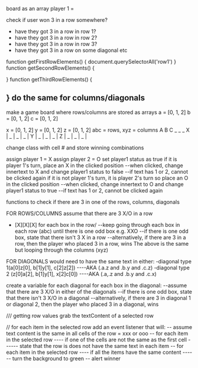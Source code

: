 board as an array
player 1 = 

check if user won
3 in a row somewhere?
- have they got 3 in a row in row 1?
- have they got 3 in a row in row 2?
- have they got 3 in a row in row 3?
- have they got 3 in a row on some diagonal etc

function getFirstRowElements() {
  document.querySelectorAll('row1')
}
function getSecondRowElements() {

}
function getThirdRowElements() {

}
do the same for columns/diagonals
----------------------------------------------
make a game board where rows/columns are stored as arrays
a = [0, 1, 2]
b = [0, 1, 2]
c = [0, 1, 2]

x = [0, 1, 2]
y = [0, 1, 2]
z = [0, 1, 2]
abc = rows, xyz = columns 
    A   B   C
    _   _   _
X | _ | _ | _ |
Y | _ | _ | _ |
Z | _ | _ | _ |

change class with cell # and store winning combinations

<!-- PLAYERS -->
assign player 1 = X
assign player 2 = O
set player1 status as true
if it is player 1's turn, place an X in the clicked position
--when clicked, change innertext to X and change player1 status to false
--if text has 1 or 2, cannot be clicked again
if it is not player 1's turn, it is player 2's turn so place an O in the clicked position
--when clicked, change innertext to O and change player1 status to true
--if text has 1 or 2, cannot be clicked again

<!-- GAME FUNCTIONALITY -->
functions to check if there are 3 in one of the rows, columns, diagonals

FOR ROWS/COLUMNS
assume that there are 3 X/O in a row
- [X][X][X]
for each box in the row/
--keep going through each box in each row (abc) until there is one odd box e.g. XXO
--if there is one odd box, state that there isn't 3 X in a row
--alternatively, if there are 3 in a row, then the player who placed 3 in a row, wins
The above is the same but looping through the columns (xyz)

FOR DIAGONALS
would need to have the same text in either:
-diagonal type 1(a[0]z[0], b[1]y[1], c[2]z[2]) 
----AKA (.a.z and .b.y and  .c.z)
-diagonal type 2 (z[0]a[2], b[1]y[1], x[2]c[0])
----AKA (.a,.z and .b.y and .c.x)

create a variable for each diagonal
for each box in the diagonal:
--assume that there are 3 X/O in either of the diagonals
--if there is one odd box, state that there isn't 3 X/O in a diagonal
--alternatively, if there are 3 in diagonal 1 or diagonal 2, then the player who placed 3 in a diagonal, wins

/// getting row values
grab the textContent of a selected row

// for each item in the selected row
add an event listener that will: 
-- assume text content is the same in all cells of the row = xxx or ooo
-- for each item in the selected row
---- if one of the cells are not the same as the first cell
------ state that the row is does not have the same text in each item
-- for each item in the selected row
---- if all the items have the same content
------ turn the background to green
-- alert winner 